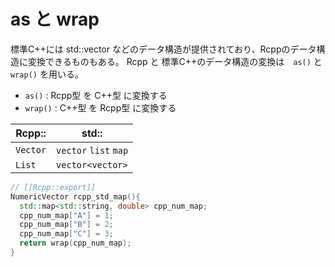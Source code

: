 # as と wrap

標準C++には std::vector などのデータ構造が提供されており、Rcppのデータ構造に変換できるものもある。
Rcpp と 標準C++のデータ構造の変換は　`as()` と `wrap()` を用いる。

* `as()` : Rcpp型 を C++型 に変換する
* `wrap()` : C++型 を Rcpp型 に変換する



| Rcpp:: | std:: |
| -- | -- |
| `Vector` | `vector` `list` `map`|
| `List` | `vector<vector>`|



```cpp
// [[Rcpp::export]]
NumericVector rcpp_std_map(){
  std::map<std::string, double> cpp_num_map;
  cpp_num_map["A"] = 1;
  cpp_num_map["B"] = 2;
  cpp_num_map["C"] = 3;
  return wrap(cpp_num_map);
}
```



